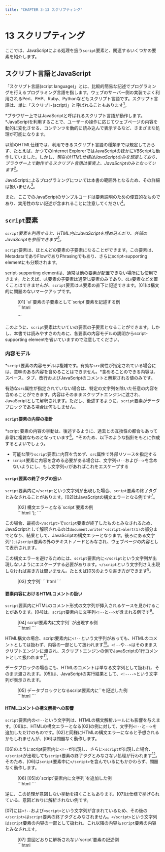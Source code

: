 ```yaml
---
title: "CHAPTER 3-13 スクリプティング"
---
```


# <span class="number">13</span> スクリプティング

ここでは、JavaScriptによる処理を扱う`script`要素と、関連するいくつかの要素を紹介します。

## スクリプト言語とJavaScript

「スクリプト言語(script language)」とは、比較的簡易な記述でプログラミングを行えるプログラミング言語を指します。ウェブのサーバー側の実装でよく利用されるPerl、PHP、Ruby、Pythonなどもスクリプト言語です。スクリプト言語は、単に「スクリプト(script)」と呼ばれることもあります[^1]。

[^1]: scriptという英単語は、Unicodeでの用字(たとえば、漢字、平仮名、片仮名など)のスクリプトを指すことがありますが、これはプログラミング言語とは関係ありません。

*ブラウザー上ではJavaScriptと呼ばれるスクリプト言語が動作します。*JavaScriptを利用することで、ユーザーの操作に応じてウェブページの内容を動的に変化させる、コンテンツを動的に読み込んで表示するなど、さまざまな処理が可能になります。

以前のHTML仕様では、利用できるスクリプト言語の種類までは規定しておらず、たとえば、かつてのInternet ExplorerではJavaScriptのほかにVBScriptも動作していました。しかし、*現在のHTML仕様はJavaScriptのみを想定しており、ブラウザー上で動作するスクリプト言語は事実上、JavaScriptのみとなっています[^2]。*

[^2]: モダンブラウザーではWebAssembly(wasmとも呼ばれる)も動作しますが、このコンパイル前の言語には特に制限がなく、C++、C#、Rustなどで書いたコードを動作させることも可能になります。\
WebAssemblyの詳細はMDNを参照してください。\
<https://developer.mozilla.org/ja/docs/WebAssembly>

JavaScriptによるプログラミングについては本書の範囲外となるため、その詳細は扱いません[^3]。

[^3]: JavaScriptの言語仕様は、Ecma InternationalのTechnical Committee 39(TC39)が中心になって策定されており、ECMA-262がコアの仕様となっています。必要に応じて参照してください。\
ECMA-262\
<https://www.ecma-international.org/publications-and-standards/standards/ecma-262/>


また、ここでのJavaScriptのサンプルコードは要素説明のための便宜的なものであり、実用性のない記述が含まれることに注意してください[^4]。

[^4]: 特に、サンプルコードでは`document.write()`メソッドを利用していることがありますが、仕様ではこのメソッドの利用を推奨していないことに注意してください。\
8.4.3 document.write()\
<https://html.spec.whatwg.org/multipage/dynamic-markup-insertion.html#document.write()>

## `script`要素

*`script`要素を利用すると、HTML内にJavaScriptを埋め込んだり、外部のJavaScriptを参照できます[^5]。*

[^5]: `script`要素はテキストをマークアップするものではなく、特定のセマンティクスを持ちません。他のHTML要素とは異なり、ユーザーに何かを提示するものではありません。

`script`要素は、ほとんどの要素の子要素になることができます。この要素は、MetadataでありFlowでありPhrasingでもあり、さらにscript-supporting elementにも分類されます。

script-supporting elementは、通常は他の要素が配置できない場所にも使用できます。たとえば、`ul`要素の子要素は通常`li`要素のみであり、`div`要素などを置くことはできませんが、`script`要素は`ul`要素の直下に記述できます。[01]は構文的に問題のないマークアップです。

<figure>
<figcaption>[01] `ul`要素の子要素として`script`要素を記述する例</figcaption>
```html
<ul>
  <script>
    document.write('<li>');
    document.write(new Date);
    document.write('</li>');
  </script>
</ul>
```
</figure>

このように、`script`要素はたいていの要素の子要素となることができます。しかし、本書では読みやすさのために、各要素の内容モデルの説明からscript-supporting elementを省いていますので注意してください。

### 内容モデル

*`script`要素の内容モデルは複雑です。有効な`src`属性が指定されている場合には、意味のある内容を含めることはできません。*含めることのできる内容は、スペース、タブ、改行およびJavaScriptのコメントと解釈される値のみです。

有効な`src`属性が指定されていない場合は、特定の文字列を除いた任意の内容を含めることができます。内容はそのままスクリプトエンジンに渡され、JavaScriptとして解釈されます。ただし、後述するように、`script`要素がデータブロックである場合は何もしません。

#### `script`要素の内容の指針

*script 要素の内容の挙動は、後述するように、過去との互換性の都合もあって非常に複雑なものとなっています[^6]。*そのため、以下のような指針をもとに作成するとよいでしょう。

[^6]: HTML仕様の13.2.5 Tokenizationにある"Script data..."で始まる項目はすべて`script`要素の内容を解析するためのものです。HTMLのすべての字句を解析するのに必要なステートが全部で80種類であり、そのうちの17種類が`script`要素関連ですから、2割以上が`script`要素のために費やされています。

- 可能な限り`script`要素に内容を含めず、`src`属性で外部リソースを指定する
- `script`要素に内容を含める必要がある場合は、文字列`<!--`および`-->`を含めないようにし、もし文字列`</`があればこれをエスケープする

#### `script`要素の終了タグの扱い

`script`要素内に`</script`という文字列が出現した場合、`script`要素の終了タグとみなされることがあります。[02]はJavaScriptの構文エラーとなる例です[^7]。

[^7]: [02]の例はHTMLの構文エラーにもなります。最後の`</script>`に対応する開始タグがないとみなされるためです。

<figure>
<figcaption>[02] 構文エラーとなる`script`要素の例</figcaption>
```html
<script>
  document.write('<script>alert(1)</script>');
</script>
```
</figure>

この場合、最初の`</script>`で`script`要素が終了したものとみなされるため、JavaScriptとして解釈されるのは`document.write('<script>alert(1)`の部分までとなり、結果として、JavaScriptの構文エラーとなります。後ろにある文字列`');`は`script`要素の外のテキストノードとみなされ、ウェブページの内容として表示されます。

この構文エラーを避けるためには、`script`要素内に`</script`という文字列が出現しないようにエスケープする必要があります。`</script`という文字列さえ出現しなければ書き方は問いません。たとえば[03]のような書き方ができます[^8]。

[^8]: 古いHTML4仕様では、文字列`</`が出現すると`script`要素が終了するルールだったため、[03]の4番目の例は仕様上、構文エラーとなっていました。現在のHTML構文では`</`の後ろに"script"という文字列が出現するかどうかまで判定するため、このような書き方でも問題ありません。同じ理由で、`</script>`以外の終了タグもエスケープ不要になっています。

<figure>
<figcaption>[03] 文字列`</`をエスケープした記述例</figcaption>
```html
<script>
  document.write('<script>alert(1)<\/script>');
  document.write('<script>alert(2)<\u002fscript>');
  document.write('<script>alert(3)<' + '/script>');
  document.write('<script>alert(4)</scr' + 'ipt>');
</script>
```
</figure>


#### 要素内容におけるHTMLコメントの扱い

`script`要素内にHTMLのコメント形式の文字列が挿入されるケースを見かけることがあります。[04]は、`script`要素内に文字列`<!--`と`-->`が含まれる例です[^9]。

[^9]: きわめて古いブラウザーでは`script`要素が解釈できず、中身をそのまま表示することがあったため、互換性のために[04]のような書き方をすることがありました。

<figure>
<figcaption>[04] script要素内に文字列`<!--`と`-->`が出現する例</figcaption>
```html
<script>
<!--
  alert('hello');
-->
</script>
```
</figure>

HTML構文の場合、script要素内に`<!--`という文字列があっても、HTMLのコメントとしては扱わず、内容の一部として扱われます[^10]。`<!--`や`-->`はそのままスクリプトエンジンに渡され、スクリプトエンジンの側でJavaScriptの1行コメントとして扱われます[^11]。

[^10]: XML構文の場合にはXMLのコメントとみなされ、内容がスクリプトエンジンに渡りません。

[^11]: ECMAScript 2015では、互換性のためのHTML-likeコメントが正式に仕様に追加され、HTMLのコメント区切り子(`<!--`および`-->`)をECMAScriptの1行コメントして解釈するよう定めています。つまり、これらは`//`と同じ効力を持つことになります。\
<https://262.ecma-international.org/6.0/#sec-html-like-comments>

データブロックの場合にも、HTMLのコメントは単なる文字列として扱われ、そのまま渡されます。[05]は、JavaScriptの実行結果として、`<!---->`という文字列が表示されます。

<figure>
<figcaption>[05] データブロックとなるscript要素内に`<!--`と`-->`を記述した例</figcaption>
```html
<script id="data" type="text/x-data">
<!---->
</script>
<script>
  alert(document.getElementById("data").textContent);
</script>
```
</figure>

#### HTMLコメントの構文解析への影響

`script`要素内の`<!--`という文字列は、HTMLの構文解析ルールにも影響を与えます。[06]は、HTMLの構文エラーとなる[02]の例に対して、文字列`<!--`と`-->`を追加しただけのものです。[02]と同様にHTMLの構文エラーになると予想されるかもしれませんが、[06]は問題なく動作します。

[06]のようにscript要素内に`<!--`が出現し、さらに`<script`が出現した場合、`</script`が出現しても`script`要素の終了タグとみなさない処理が行われます[^12]。そのため、[06]は`script`要素中に`</script>`を含んでいるにもかかわらず、問題なく動作します。

[^12]: HTMLパーサーの字句解析器の挙動としては、`<!--`が出現すると"Script data escaped state"という状態に遷移し、そこで`<script`が出現すると"Script data double escaped state"に遷移します。このときに`</script`が出現しても終了タグとみなさず、単に"Script data escaped state"に戻ります。

<figure>
<figcaption>[06] [05]の`script`要素内に文字列`<!--`と-->を追加した例</figcaption>
```html
<script>
<!--
  document.write('<script>alert(1)</script>');
-->
</script>
```
</figure>

逆に、この処理が意図しない挙動を招くこともあります。[07]は仕様で挙げられている、意図どおりに解析されない例です。

[07]には`<!--`および`<script>`という文字列が含まれているため、その後の`</script>`は`script`要素の終了タグとみなされません。`</script>`という文字列は`script`要素の内容の一部として扱われ、これ以降の内容も`script`要素の内容とみなされます。

<figure>
<figcaption>[07] 意図どおりに解析されない`script`要素の記述例</figcaption>
```html
<script>
  var example = 'Consider this string: <!-- <script>';
  console.log(example);
</script>
```
</figure>

### 属性

*`script`要素は`type`属性の値によりその性質が変化し、その値によって利用できる属性が異なります。*また、`src`属性により外部スクリプトとして呼び出すことができます。

#### `type`属性

`type`属性は、スクリプトの種類を指定します。多くの場合、属性値としてMIMEタイプを指定します。MIMEタイプについてはCHAPTER 1-6を参照してください。

`type`属性の値によって、`script`要素は「クラシックスクリプト(classic script)」、「モジュールスクリプト(module script)」、「データブロック(data block)」のいずれかに分類されます。

#### クラシックスクリプト

`type`属性にJavaScriptとみなされるMIMEタイプの値[^13]を指定すると、クラシックスクリプトとして扱われます。`script`要素の内容、もしくは`src`属性で指定したリソースはJavaScriptのスクリプトとして解釈され、実行されます。

[^13]: クラシックスクリプトとみなされる値の正確な一覧は、MIME Sniffing Standardで定義されています。\
<https://mimesniff.spec.whatwg.org/#javascript-mime-type>\
\
よく利用されるのは`"application/javascript"`と`"text/javascript"`です。RFC 4329では`"application/javascript"`が推奨されていましたが、RFC 4329を廃止して`"text/javascript"`に一本化する仕様が策定中です。\
RFC 4329 Scripting Media Types\
<https://www.rfc-editor.org/rfc/rfc4329>\
ECMAScript Media Types Updates\
<https://datatracker.ietf.org/doc/html/draft-ietf-dispatch-javascript-mjs>

`type`属性を省略した場合や、空の値を指定した場合もクラシックスクリプトとみなされます。古いHTML4では`script`要素の`type`属性は必須でしたが、現在では省略可能です。クラシックスクリプトを意図する場合は省略することが推奨されています。

#### モジュールスクリプト

`type`属性の値として`module`を指定すると、モジュールスクリプトとして扱われます。`script`要素の内容、もしくは`src`属性で指定したリソースはJavaScriptのモジュールとして読み込まれます[^14]。

[^14]: モジュールはECMAScript 2015で新たに導入されたもので、JavaScriptをモジュールに分割して扱えるようにしたものです。モジュールでは`export`で必要な機能を公開し、それを`import`で読み込んで利用できます。詳細はMDNなどを参照してください。\
JavaScript モジュール - JavaScript | MDN\
<https://developer.mozilla.org/ja/docs/Web/JavaScript/Guide/>\
Modules ECMAScriptモジュール · JavaScript Primer\
<https://jsprimer.net/basic/module/>

モジュールは比較的新しい機能であるため、モジュールを扱えない古いブラウザーにフォールバックを提供するための`nomodule`属性が定義されています。詳しくは後述の`nomodule`属性を参照してください。

モジュールスクリプトは即時に実行されず、常に遅延読み込みされます。そのため、`defer`属性を指定しても無視されます。詳しくは`defer`属性、`async`属性を参照してください。

#### データブロック

`type`属性が有効なMIME typeであり、かつJavaScriptとみなされないものである場合[^15]、`script`要素はデータブロックとして扱われます。

[^15]: 正確には、クラシックスクリプトにもモジュールスクリプトにも当てはまらない値はすべてデータブロックとみなされます。しかし仕様では、`type`属性はMIMEタイプでなければならないとされています。これは、将来の仕様で`type`属性に"module"以外のキーワードが使えるようになったときに、誤動作しないようにするためです。

内容をJavaScriptから参照できるため、ウェブページに表示したくないデータを埋め込むのに利用できます[^16]。また、クローラーによって処理される場合もあります。[08]は、データブロックを利用してテキストデータを埋め込んでいる例です。

[^16]: ブラウザーは、データブロックに対して何の処理も行いません。内容がJavaScriptとして実行されることも、ウェブページに表示されることもありません。`script`要素の属性のうち、`type`属性以外の属性は指定できません(`id`などのグローバル属性は有効です)。次の7つの属性は、データブロックに指定しても無視されます: `src`、`async`、`nomodule`、`defer`、`crossorigin`、`integrity`、`referrerpolicy`

<figure>
<figcaption>[08] データブロックを利用してテキストデータを埋め込んだ記述例</figcaption>
```html
<script type="text/x-message-data" id="data1">
  Welcome!
  You are lucky!
</script>
<script>
  const data = document.getElementById("data1").text;
  alert(data);
</script>
```
</figure>

[08]では`script`要素が2つありますが、最初のものがデータブロックです。続く`script`要素がクラシックスクリプトで、このJavaScriptによってデータの内容を取得し、表示しています。

JSONデータを埋め込むこともできます。[09]のようにJSON-LD[^17]によ るメタデータを埋め込むと、検索エンジンのクローラーがこれを認識してメタデータを取得することがあります。

[^17]: JSON-LD(JSON for Linked Data)は、メタデータをJSON形式で表現する構造化データのフォーマットです。構造化データとは、HTML 文書に含まれる要素や属性の意味を伝えるためのもので、RDFaやMicrodataなども構造化データです。JSON-LDの仕様は、JSON-LD 1.1としてW3C勧告となっています。\
<https://www.w3.org/TR/json-ld11/>

<figure>
<figcaption>[09] JSON-LDによるメタデータを埋め込んだ記述例</figcaption>
```html
<script type="application/ld+json">
{
  "@context":"https:\/\/schema.org",
  "@type":"BreadcrumbList",
  "itemListElement": [
    {
      "@type":"ListItem",
      "position":1,
      "item":{
        "@id":"https:\/\/www.example.com",
        "name":"example"
      }
    } 
  ]
}
</script>
```
</figure>

#### 廃止された属性： `language`属性

古くに書かれたHTMLでは、`type`属性の代わりに`language`属性が指定されていたこともありました。現在のHTMLでは`language`属性は廃止されています。

ただし、過去との互換性のために、ブラウザーは`language`属性によるタイプ判定をすることがあります。`type`属性が指定されておらず、かつ`language`属性に空でない値が指定されている場合、`"text/"`に続けて`language`属性の値を連結した値が`type`属性に指定されているものとみなします[^18]。

[^18]: たとえば、`type`属性がなく、`language=vbscript`が指定されている場合は、`type=text/vbscript`が指定されているものとみなします。これは結果としてデータブロックになります(仮にVBScriptが書かれていても、現在のHTML仕様上は、実行されることはありません)。`language=javascript`が指定されている場合は、`type=text/javascript`とみなされてクラシックスクリプトとして扱われます。

`type`属性が指定されている場合、`language`属性は無視されます。`language`属性が指定された古いHTMLを修正する機会があれば、`language`属性は削除し、クラシックスクリプト以外のものにだけ`type`属性を指定するとよいでしょう。

#### `src`属性とインラインスクリプト

`src`属性を利用すると、外部JavaScriptのURLを指定して読み込むことができます。`src`属性が指定されていない場合、`script`要素の内容がJavaScriptとして解釈されます。

`src`属性を指定している場合、`script`要素の内容に意味のあるJavaScriptを書くことはできません[^19]。内容があるとエラーとなりますが、その場合、内容は無視されて`src`属性の指定が優先されます。

[^19] JavaScriptのコメントと改行、空白類文字のみが許されます。詳細は仕様を参照してください。\
<https://html.spec.whatwg.org/multipage/scripting.html#inline-documentation-for-external-scripts>

ただし、`script`要素がデータブロックである場合には`src`属性を指定できず、`src`属性は無視されます。

`src`属性を用いた外部JavaScriptの指定は、たとえば[10]のようになります。内容が空であっても、`script`要素の終了タグが省略できないことに注意してください。

<figure>
<figcaption>[10] `src`属性を用いた外部JavaScriptの指定例</figcaption>
```html
<script src="sample.js"></script>
<script type="module" src="libs.mjs"></script>
```
</figure>

#### `defer`属性および`async`属性

`src`属性で外部JavaScriptを指定して読み込む場合、*`defer`属性や`async`属性を使用すると、JavaScriptの読み込みや実行のタイミングを制御できます。*`defer`属性と`async`属性はいずれもブール型属性です。

通常、ブラウザーはHTMLを先頭から順に解析していきますが、`script`要素に遭遇すると、解析を中断してJavaScriptを実行します。JavaScriptの読み込みや実行に時間がかかると、HTMLの解析処理が長時間ブロックされ、ウェブページの表示に時間がかかることになります。

*`defer`属性を指定すると、HTMLの解析と並行してJavaScriptを読み込みます。そのJavaScriptは、JavaScriptの読み込みとHTMLの解析の両方が終わったときに実行されます[^20]。*

[^20]: 言い換えると、`defer`属性が指定されたスクリプトは、DOMContentLoadedイベントが発生するタイミングで初めて実行されます。

`async`属性の場合、HTMLの解析と並行してJavaScriptを読み込む点は`defer`属性と同様ですが、*`async`属性ではHTMLの解析完了を待たずにJavaScriptを実行します。*このため、実行開始時点でHTMLの解析が終わっていないことがあります[^21]。

[^21]: `async`属性が指定されたスクリプトの実行開始のタイミングは不定です。`async`属性を指定した`script`要素が複数ある場合、HTMLソースでの出現順とは異なる順で実行されることもあります。

`defer`属性と`async`属性を同時に指定した場合は、`async`属性の挙動になります[^22]。

[^22]: 互換性のために`defer`属性と`async`属性を同時に指定することがあります。両方を指定すると、`async`属性を理解しない古いブラウザーでは`defer`属性の挙動になります。

なお、モジュールスクリプトの場合には、デフォルトで並行読み込みが行われ、HTMLの解析完了を待って実行されます。これは`defer`属性が指定されている場合の振る舞いと同様です。言い換えると、モジュールスクリプトでは`defer`属性は無視され、常に`defer`属性があるかのような動作になります。`async`属性を指定した場合には動作が変わり、HTMLの解析完了を待つことなく実行されるようになります。

[11]はHTML仕様に掲載されている図を編集したものでで、`defer`属性および`async`属性の動作のタイミングをタイムラインで示したものです。

<figure>
<figcaption>[11] `defer`属性および`async`属性の動作</figcaption>
<img src="../image/C3_13_13.png" alt="" />
出典: <https://html.spec.whatwg.org/images/asyncdefer.svg>
</figure>

JavaScriptの処理内容によっては、単純に`defer`属性や`async`属性を指定するとうまく動作しないことがあります。たとえば、`document.write()`メソッドを実行するとエラーとなり、Chromeではコンソールに次のエラーメッセージが出力されます。

>Failed to execute 'write' on 'Document': It isn't possible to write into a document from an asynchronously-loaded external script unless it is explicitly opened.

`document.write()`メソッド以外にも、HTMLのDOMツリーを参照するような処理が動作しなくなることがあります。DOMContentLoadedイベントをトリガーにして動作させるなど、JavaScript側で遅延実行を想定した実装をしておく必要があります。

なお、`defer`属性や`async`属性を指定できるのは、`src`属性で外部JavaScriptを読み込んでいる場合だけです。`src`属性がない`script`要素は これらの属性を指定できず、指定すると構文エラーとなります。

#### `script`要素を後から挿入した場合の挙動

DOM操作で`script`要素を生成した場合、DOMツリーに挿入されて「結び付けられた(becomes connected)」時点でスクリプトが実行されます。ただし、[12]のように`createElement()`メソッドで`script`要素を生成した場合、最初から`async`プロパティが`true`になっていることがあります。[12]で生成したノードをそのままDOMツリーに挿入すると、非同期で実行されます[^23]。

[^23]: スクリプト実行までのプロセスの詳細は、仕様の4.12.1.1 Processing modelを参照してください。\
<https://html.spec.whatwg.org/multipage/scripting.html#script-processing-model>

<figure>
<figcaption>[12] `async`プロパティが`true`の状態</figcaption>
```html
<script>
  // 特に属性を指定せずにscript要素を生成
  const scriptElement = document.createElement('script');
  // 最初からasyncプロパティがtrueになっている
  alert(scriptElement.async); // true
</script>
```
</figure>

`document.write()`メソッドで`script`要素を書き込んだ場合は、`defer`属性や`async`属性を指定していない限り同期実行になります。この場合、HTMLの解析がブロッキングされ、パフォーマンスに悪影響が出る場合があることに注意してください。

なお、`innerHtml`や`outerHTML`プロパティで`script`要素を書き込んだ場合は、そのJavaScriptは実行されません(非同期で一定時間後に実行されるのではなく、一切実行されません)。

#### `nomodule`属性

*`nomodule`属性を利用すると、モジュールを扱えない古いブラウザーにフォールバックを提供できます。*[13]は、モジュールスクリプト`"app. mjs"`と、フォールバック用のクラシックスクリプト`"classic-app.js"`を扱う例です

<figure>
<figcaption>[13] `nomodule`属性でフォールバックを提供する例</figcaption>
```html
<script type="module" src="app.mjs"></script>
<script nomodule src="classic-app.js"></script>
```
</figure>

モジュールスクリプトをサポートするブラウザーは、`nomodule`属性が指定されたクラシックスクリプトを無視します。そのため、`"app.mjs"`のみを実行します。

一方、モジュールをサポートしないブラウザーは`type=module`を不明な属性として無視するため、モジュールスクリプトは無視されます。そして`nomodule`属性を理解しないため、"classic-app.js"を実行します。

#### `crossorigin`属性

*`crossorigin`属性を指定すると、`src`属性で指定されたリソースをクロスオリジンで参照する場合のCORSの挙動を制御できます。*オリジンとCORSについてはCHAPTER 1-5を参照してください。

`script`要素がクラシックスクリプトとして扱われる場合、`crossorigin`属性が指定されていないと、単なるGETリクエストでリソースを取得します。

`crossorigin`属性が指定されている場合、CORSによるリクエストを行います[^24]。`crossorigin`属性に指定された値によって、HTTP認証やCookieなどのクレデンシャル情報の扱いが以下のように変化します。

[^24]: `crossorigin`属性が指定されている場合、リクエストにCORSに関連するHTTPヘッダーが追加されます。また、エラー時には`window.onerror`イベントハンドラーで詳細なエラー情報が取得できます。

- `"anonymous"`: HTTP認証やCookieなどのクレデンシャル情報は、同一オリジンに対してのみ送信されます。クロスオリジンの場合には送信されません
- `"use-credentials"`: オリジンにかかわらずクレデンシャル情報が常に送信されます

`crossorigin=""`が指定されている場合、あるいは単に`crossorigin`とだけ指定されている場合は、`crossorigin="anonymous"`と同じ挙動になります。なお、この属性はあくまで`script`要素の`src`属性で指定したリソースの取得を制御するもので、JavaScript内部からのリクエストには影響しません。JavaScript内部からのCORSリクエストについては、たとえばXmlHttpRequestを用いたJavaScriptで`withCredentials`プロパティを設定するなどの対応が必要です。

モジュールスクリプトの場合、`crossorigin`属性が指定されていなくても、常にCORSによるリクエストが行われます。`crossorigin`属性を指定すると、クレデンシャル情報の扱いを変更できます。

#### `integrity`属性

*`integrity`属性を使用すると、「サブリソース完全性(Subresource Integrity)」の仕様[^25]に沿って外部リソースの完全性をチェックできます。*これにより、サブリソースとして取得したJavaScriptが改竄されていないことを確認できます。

[^25]: Subresource Integrity\
<https://w3c.github.io/webappsec-subresource-integrity/>

外部のサイトから読み込んでJavaScriptを実行している場合、その外部サイトが攻撃を受けてJavaScriptが改竄されると、読み込んでいる側のサイトまで攻撃の影響を受けてしまいます。サブリソース完全性はこのようなリスクに対応する仕組みで、*ハッシュ値の照合によってリソースの改竄チェックを行います。*

`integrity`属性の値は、ハッシュアルゴリズムを示す接頭辞と、base64でエンコードされたハッシュ値を`‐`(U+002D、ハイフン)でつないだ文字列です[^26]。`integrity`属性が指定されており、指定されたハッシュ値がリソースのハッシュ値と一致しなかった場合、リソースは読み込まれず、ネットワークエラーで取得に失敗した扱いとなります。

[^26]: ハッシュアルゴリズムの接頭辞として現在利用できるものは、`sha256`、`sha384`、`sha512`です。

`integrity`属性は、スペースで区切って複数の値を指定できます。[14]はSubresource Integrity仕様で挙げられている例です。

<figure>
<figcaption>[14] Subresource Integrity仕様で挙げられている例</figcaption>
```html
<script src="hello_world.js"
  integrity="sha384-H8BRh8j48O9oYatfu5AZzq6A9RINhZO5H16dQZngK7T62em8MUt1FLm52t+eX6xO
  sha512-Q2bFTOhEALkN8hOms2FKTDLy7eugP2zFZ1T8LCvX42Fp3WoNr3bjZSAHeOsHrbV1Fu9/A0EzCinRE7Af1ofPrw=="
  crossorigin="anonymous"></script>
```
</figure>

[14]では、SHA-384とSHA-512という強度の異なるハッシュ値を指定しています。このように強度の異なるハッシュ値を列挙すると、ブラウザーが対応している中でもっとも強度の高いものが採用されます。

[15]のように強度が同一のハッシュ値を列挙した場合、ブラウザーはそのすべてを採用します。

<figure>
<figcaption>[15] 強度が同一のハッシュ値を複数指定した場合の例</figcaption>
```html
<script src="https://example.com/example-framework.js"
  integrity="sha384-Li9vy3DqF8tnTXuiaAJuML3ky+er10rcgNR/VqsVpcw+ThHmYcwiB1pbOxEbzJr7
  sha384-+/M6kredJcxdsqkczBUjMLvqyHb1K/JThDXWsBVxMEeZHEaMKEOEct339VItX1zB"
  crossorigin="anonymous"></script>
```
</figure>

この場合、ブラウザーはハッシュ値のいずれかがマッチした場合に整合性のあるリソースであると判断します[^27]。

[^27]: 外部リソースに更新の予定がある場合、更新前後のハッシュ値を両方とも指定しておくと、更新のタイミングに合わせて`integrity`属性を書き換える必要がなくなります。

なお、`integrity`属性を指定できるのは、`src`属性で外部JavaScriptを読み込んでいる場合だけです。`src`属性がない`script`要素にはこの属性を指定できず、指定すると構文エラーとなります。

#### `referrerpolicy`属性

`referrerpolicy`属性を使用すると、JavaScriptを参照する場合の「リファラーポリシー(Referrer Policy)」を指定できます。CHAPTER 3-6も参照してください。

`script`要素に`referrerpolicy`属性を指定した場合、`src`属性で指定したリソースだけでなく、そのJavaScriptから`import`で読み込まれるリソースにもポリシーが適用されます。[16]はHTML仕様で挙げられている例です。

<figure>
<figcaption>[16] `referrerpolicy`属性の記述例</figcaption>
```html
<script referrerpolicy="origin">
  fetch('/api/data');
  import('./utils.mjs');
</script>
```
</figure>

`referrerpolicy`属性で指定したポリシーは`fetch()`で読み込むリソースには適用されませんが、`import()`で読み込むリソースには適用されます。

#### 廃止された属性: `charset`属性

以前のHTMLでは`script`要素に`charset`属性を指定できましたが、現在は廃止されています。これは、外部JavaScriptファイルの文字エンコーディングを指定するものでした。

現在のHTMLでは、外部JavaScriptファイルの文字エンコーディングはHTTPレスポンスヘッダーの`charset`パラメーターに依存し、`charset`パラメーターがない場合はUTF-8とみなされます。`charset`属性は基本的に無視されますので、指定しないようにします[^28]。

[^28]: `charset`属性の値が"utf-8"の場合(大文字小文字は区別しません)のみ、旧式だが適合する機能として仕様に適合します。"utf-8"以外の値が指定されている場合は構文エラーですが、ブラウザーは互換性のために、その値をヒントとして利用することがあります。外部スクリプト取得時の文字コード判定の詳細は、HTML仕様およびRFC 4329を参照してください。\
8.1.4.2 Fetching scripts\
<https://html.spec.whatwg.org/multipage/webappapis.html#fetch-a-classic-script>
RFC 4329 4.2. Character Encoding Scheme Detection\
<https://www.rfc-editor.org/rfc/rfc4329.html#section-4.2>

## `noscript`要素

*`noscript`要素を用いると、ブラウザーのJavaScriptが無効になっている場合のフォールバックコンテンツを提供できます[^29]。*

[^29]: `noscript`要素を利用できるのは、HTML構文の場合のみです。XML構文では`noscript`要素は使用してはならないと定められています。

JavaScriptが有効である場合、この要素の内容は表示されません。
たとえば、スクロールしてから画像が表示されるような場所に配置される`img`要素に対し、JavaScriptを用いて遅延読み込み(lazy loading)を行う場合、[17]のように記述することで、JavaScriptが無効の環境でも画像を表示させることができます。

<figure>
<figcaption>[17] `noscript`要素の記述例</figcaption>
```html
<img src="blank.jpg" data-src="target.jpg" alt="">
<noscript><img src="target.jpg" alt=""></noscript>
```
</figure>

フォールバックコンテンツの表現には、必ずしも`noscript`要素は必要ありません。たとえば[18]のように、JavaScript無効時のコンテンツをHTMLに書いておき、JavaScriptによるDOM操作で書き換える方法があります。このようにすると、HTMLに書いたメッセージがフォールバックとして機能します。

<figure>
<figcaption>[18] `noscript`要素を使用せずにフォールバックコンテンツを記述する例</figcaption>
```html
<p id="message">（JavaScript無効時のフォールバックコンテンツ）</p>
<script>
  document.getElementById("message").textContent="JavaScript有効時のコンテンツ"
</script>
```
</figure>

### 内容モデル

`noscript`要素の内容モデルは、JavaScript有効時と無効時で異なります。

JavaScript有効時、`noscript`要素の内容は単なるテキストとみなされ、`noscript`要素の終了タグ以外のマークアップは解釈されません[^30]。

[^30]: ただし、`script`要素や`noscript`要素の開始タグ・終了タグをすべて取り除いたときにHTMLとして適切な構文になっていないと、構文エラーとされます。

JavaScript 無効時は以下のようになります。

- `noscript`要素が`head`要素の内側で出現した場合、子要素にできるのは`link`、`style`、`meta`要素だけです
- `noscript`要素が`head`要素の外側で出現した場合、内容モデルがtransparentであるように振る舞います。ただし、子孫に`noscript`要素 を入れることはできません

## `canvas`要素

*`canvas`要素は、JavaScriptで任意のビットマップを描画できるキャンバスを表します。*グラフや画像、映像などの描画に利用できます[^31]。

[^31]: `canvas`要素にはさまざまなものを多岐にわたる方法で描画できます。具体的な描画の仕方は、MDNのチュートリアルなどを参照してください。\
Canvas チュートリアル\
<https://developer.mozilla.org/ja/docs/Web/API/Canvas_API/Tutorial>

[19]は`canvas`要素に円弧を描画する例です。表示例は[20]のようになります。

<figure>
<figcaption>[19] `canvas`要素に円弧を描画する記述例</figcaption>
```html
<canvas id="canvas01" width="100" height="100">
  <img src="sample.png" alt="[図] 円弧の例">
</canvas>
<script>
  const canvas = document.getElementById('canvas01');
  const c = canvas.getContext('2d');
  c.strokeStyle = '#ff6600';
  c.beginPath();
  c.arc(50, 50, 40, 0, 0.5 * Math.PI, true);
  c.stroke();
</script>
```
</figure>

<figure>
<figcaption>[20] ブラウザーによる[19]の表示例</figcaption>
<img src="../image/C3_13_22_1C.png" alt="" />
</figure>

### 内容モデル

`canvas`要素の内容モデルはtransparentです。ただし、インタラクティブコンテンツ[^32]を子孫要素にはできません。

[^32]: インタラクティブコンテンツには、`a`要素、`button`要素、`tabindex`属性が指定された要素などが含まれます。詳細はCHAPTER 3-1を参照してください。

`canvas`要素の内容は、`canvas`要素が利用できない場合のフォールバックコンテンツとして機能します。`canvas`要素が画像として使用されている場合は、代替となる`img`要素などを入れておくとよいでしょう。より複雑な機能を提供している場合は、可能な限りその機能を代替できる内容を入れておくべきです。

### 属性

`width`属性と`height`属性で`canvas`要素のピクセルサイズを指定できます。省略時のデフォルト値は`width`が`"300"`、`height`が`"150"`です。

### アクセシビリティ上の注意点

`canvas`要素にデフォルトのARIAロールはありません。`canvas`要素はさまざまな視覚表現ができますが、`canvas`要素自体はセマンティクス上の意味を持たないことに注意してください。

`canvas`要素以外で表現できるものに`canvas`要素を利用するのは避けたほうがよいでしょう。特に、見出しやナビゲーションを`canvas`要素に置き換えると、支援技術でナビゲーションできなくなるなど、アクセシビリティ上の問題が発生することがあります[^33]。

[^33]: かつて、ナビゲーションをすべてFlashで実装する企業サイトが流行し、アクセシビリティ上の大きな問題となりました。`canvas`要素も同じような使い方ができますが、同じ問題を繰り返さないようにしたいものです。

## Web Components

Web Componentsは、HTML要素をコンポーネント化する技術群の総称です。主要な技術としては、以下の3つで構成されています。

- カスタム要素
- Shadow DOM
- HTMLテンプレート(`template`要素、`slot`要素)

本書では、HTML要素として存在する`template`要素、`slot`要素と、カスタム要素について簡単に紹介します[^34]。

[^34]: Web Componentsの詳細は、MDNを参照してください。\
<https://developer.mozilla.org/ja/docs/Web/Web_Components>

## `template`要素

*`template`要素は、それ自身は何も表さない、HTML断片のコンテナーです。*`template`要素は、その内容も含めレンダリングされません。主に、JavaScriptによって文書に挿入するためのHTMLの断片を書いておくために使用します[^35]。

[^35]: `template`要素の利用法については、MDNを参照してください。\
`<template>`: コンテンツテンプレート要素\
<https://developer.mozilla.org/ja/docs/Web/HTML/Element/template>

JavaScriptから使用するデータをHTMLに含めるという意味では、`script`要素によるデータブロックにも似ていますが、`template`要素の内容はHTMLとして解析され、DOMツリーが作られるという点で異なります。このDOMツリーはどこにも挿入されず、`template`要素の`content`プロパティから`DocumentFragment`オブジェクトとして取得できます。

### 内容モデル

`template`要素の内容モデルはNothingと定義されています。前述のように、`template`要素の内容はHTMLとして解析されますが、DOMツリーに直接挿入されることはなく、あたかも`template`要素の内容が空であるように振る舞います。

## `slot`要素

*`slot`要素は、Shadow DOMにおけるスロット、可変値を挿入するためのプレースホルダーを定義します[^36]。*

[^36]: `slot`要素の利用法については、MDNを参照してください。\
`<slot>`: ウェブコンポーネントのスロット要素\
<https://developer.mozilla.org/ja/docs/Web/HTML/Element/slot>

`slot`要素には、`name`属性で名前を与えることができます。Shadow DOMを利用する際、要素に`slot`属性で名前を指定して渡すと、対応する名前の`slot`要素の箇所に挿入されます。

### 内容モデル

`slot`要素の内容モデルは`transparent`です。`slot`要素はプレースホルダーであり、その内容は何かに置換される想定ですが、内容を入れておくと、置換されない場合のデフォルト値として利用できます。

## カスタム要素

「カスタム要素(Custom Elements)」は、Web Componentsを構成するものの1つです。

古くから、独自に定義した要素を利用したいというニーズがコンテンツ制作者にあります。そのような独自の要素を実際に使用すると、ブラウザーは柔軟に解釈することがある一方で、古いHTML仕様ではそのような独自の要素は定義されていないため、構文エラーとなります。

現在のHTML仕様では、カスタム要素として、コンテンツ制作者が自由にHTMLの要素名を一定の制約のもとで定義できます。これにより、*HTML仕様に適合させながら、独自に定義した要素を利用できます。*

### 要素名の制約

カスタム要素の要素名の制約は、大まかには以下の2点となります。

- アルファベットの小文字で始まること
- 1つ以上の`-`(ハイフン)を含むこと[^37]

[^37]: HTMLの要素はハイフンを含む要素名を持たず、またMathMLやSVGの要素でハイフンを含む要素名は限られています。そのため、ソースコード上でそのようなハイフンを含む要素に遭遇した場合、ほぼカスタム要素と考えてよいでしょう。要素名の正確な制約は、HTML仕様に示されるPotentialCustomElementNameで定義されています。\
<https://html.spec.whatwg.org/multipage/custom-elements.html#prod-potentialcustomelementname>

[21]はカスタム要素の使用例です。これは、Googleの検索結果で使用されている5つ星の評価のマークアップです。

<figure>
<figcaption>[21] カスタム要素の記述例</figcaption>
```html
<g-review-stars><span class="fTKmHE99XE4__star-default" role="img" aria-label="5 点中 3.5 点の評価、"><span style="width:46px"></span></span></g-review-stars>
```
</figure>

### カスタム要素の種類

＜本文＞
カスタム要素には、大きくわけて次の2種類があります。

カスタム要素には、大きくわけて次の2種類があります。

- 自律カスタム要素(autonomous custom element):任意の要素を表すHTMLElementインターフェイスを拡張する
- カスタマイズされた組み込み要素(customized built-in element): HTML仕様で定義された要素を拡張する。たとえば、HTMLButtonElementインターフェイスであれば`button`要素をもとに拡張できる

カスタム要素を利用する際は、JavaScriptを用いて、カスタム要素自身と、その動作を定義していくことになります。詳細についてはGoogle Developersの記事などを参照してください[^38]。

[^38]: Custom Elements v1: Reusable Web Components | Web Fundamentals | Google Developers\
<https://developers.google.com/web/fundamentals/web-components/customelements>
